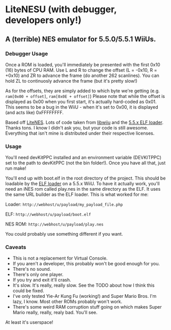 # LiteNESU (with debugger, developers only!)
## A (terrible) NES emulator for 5.5.0/5.5.1 WiiUs.

### Debugger Usage
Once a ROM is loaded, you'll immediately be presented with the first 0x10 (16) bytes of CPU RAM. Use L and R to change the offset (L = -0x10, R = +0x10) and ZR to advance the frame (do another 262 scanlines). You can hold ZL to continuosly advance the frame (but it's pretty slow!)

As for the offsets, they are simply added to which byte we're getting (e.g. `ram[0x00 + offset]`, `ram[0x0E + offset]`) Please note that while the offset is displayed as 0x00 when you first start, it's actually hard-coded as 0x01. This seems to be a bug in the WiiU - when it's set to 0x00, it is displayed (and acts like) 0xFFFFFFFF.



Based off [LiteNES](https://github.com/NJUOS/LiteNES). Lots of code taken from [libwiiu](https://github.com/wiiudev/libwiiu) and the [5.5.x ELF loader](https://gbatemp.net/threads/5-5-x-elf-loader.414650/).
Thanks tons. I know I didn't ask you, but your code is still awesome.
Everything that isn't mine is distributed under their respective licenses.

### Usage
You'll need devKitPPC installed and an environment variable (DEVKITPPC) set to the path to devKitPPC (not the bin folder!).
Once you have all that, just run make!

You'll end up with boot.elf in the root directory of the project. This should be loadable by the [ELF loader](https://gbatemp.net/threads/5-5-x-elf-loader.414650/) on a 5.5.x WiiU.
To have it actually work, you'll need an iNES rom called play.nes in the same directory as the ELF. It uses the same URL builder as the ELF loader. This is what worked for me:

Loader: ```http://webhost/u/payload/my_payload_file.php```

ELF: ```http://webhost/u/payload/boot.elf```

NES ROM: ```http://webhost/u/payload/play.nes```

You could probably use something different if you want.

### Caveats
* This is not a replacement for Virtual Console.
* If you aren't a developer, this probably won't be good enough for you.
* There's no sound.
* There's only one player.
* If you try and exit it'll crash.
* It's slow. It's really, really slow. See the TODO about how I think this could be fixed.
* I've only tested Yie-Ar Kung Fu (working!) and Super Mario Bros. I'm lazy, I know. Most other ROMs probably won't work.
* There's some weird RAM corruption stuff going on which makes Super Mario really, really, realy bad. You'll see.

At least it's userspace!
